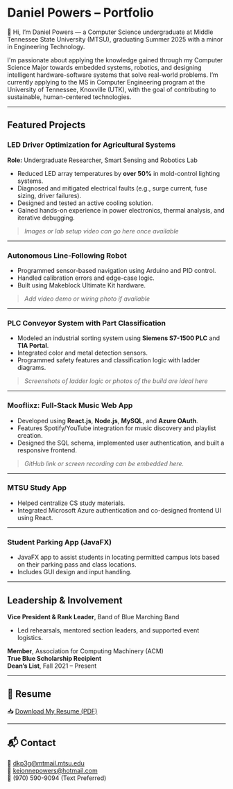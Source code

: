 # Daniel Powers – Portfolio

👋 Hi, I’m Daniel Powers — a Computer Science undergraduate at Middle Tennessee State University (MTSU), graduating Summer 2025 with a minor in Engineering Technology.

I'm passionate about applying the knowledge gained through my Computer Science Major towards embedded systems, robotics, and designing intelligent hardware-software systems that solve real-world problems. I’m currently applying to the MS in Computer Engineering program at the University of Tennessee, Knoxville (UTK), with the goal of contributing to sustainable, human-centered technologies.

---

## Featured Projects

### LED Driver Optimization for Agricultural Systems
**Role:** Undergraduate Researcher, Smart Sensing and Robotics Lab  
- Reduced LED array temperatures by **over 50%** in mold-control lighting systems.
- Diagnosed and mitigated electrical faults (e.g., surge current, fuse sizing, driver failures).
- Designed and tested an active cooling solution.
- Gained hands-on experience in power electronics, thermal analysis, and iterative debugging.

> _*Images or lab setup video can go here once available*_

---

### Autonomous Line-Following Robot
- Programmed sensor-based navigation using Arduino and PID control.
- Handled calibration errors and edge-case logic.
- Built using Makeblock Ultimate Kit hardware.

> _*Add video demo or wiring photo if available*_

---

### PLC Conveyor System with Part Classification
- Modeled an industrial sorting system using **Siemens S7-1500 PLC** and **TIA Portal**.
- Integrated color and metal detection sensors.
- Programmed safety features and classification logic with ladder diagrams.

> _*Screenshots of ladder logic or photos of the build are ideal here*_

---

### Mooflixz: Full-Stack Music Web App
- Developed using **React.js**, **Node.js**, **MySQL**, and **Azure OAuth**.
- Features Spotify/YouTube integration for music discovery and playlist creation.
- Designed the SQL schema, implemented user authentication, and built a responsive frontend.

> _GitHub link or screen recording can be embedded here._

---

### MTSU Study App
- Helped centralize CS study materials.
- Integrated Microsoft Azure authentication and co-designed frontend UI using React.

---

### Student Parking App (JavaFX)
- JavaFX app to assist students in locating permitted campus lots based on their parking pass and class locations.
- Includes GUI design and input handling.

---

## Leadership & Involvement
**Vice President & Rank Leader**, Band of Blue Marching Band  
- Led rehearsals, mentored section leaders, and supported event logistics.

**Member**, Association for Computing Machinery (ACM)  
**True Blue Scholarship Recipient**  
**Dean’s List**, Fall 2021 – Present  

---

## 📄 Resume

📥 [Download My Resume (PDF)](link-to-your-resume.pdf)


---
## 📬 Contact

📧 dkp3g@mtmail.mtsu.edu  
📧 keionnepowers@hotmail.com  
📱 (970) 590-9094 (Text Preferred)
